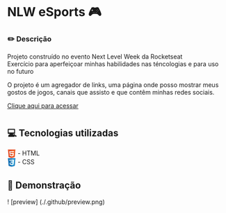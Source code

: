 # NLW eSports 🎮

### ✏️ Descrição
Projeto construído no evento Next Level Week da Rocketseat
<br>
Exercício para aperfeiçoar minhas habilidades nas téncologias e para uso no futuro
<br>

O projeto é um agregador de links, uma página onde posso mostrar meus gostos de jogos, canais que assisto e que contêm minhas redes sociais.


[ Clique aqui para acessar](https://gustavofmiguel.github.io/NLW-eSpots-explorer/)
#
## 💻 Tecnologias utilizadas

<img align="center" alt="HTML" height="20" width="20" src="https://raw.githubusercontent.com/devicons/devicon/master/icons/html5/html5-original.svg"> - HTML <br>
<img align="center" alt="CSS" height="20" width="20" src="https://raw.githubusercontent.com/devicons/devicon/master/icons/css3/css3-original.svg"> - CSS <br>


## 📸 Demonstração
! [preview] (./.github/preview.png)

